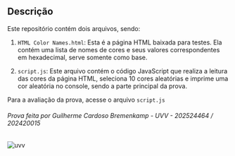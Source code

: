 ## Descrição

Este repositório contém dois arquivos, sendo:

1. `HTML Color Names.html`: Esta é a página HTML baixada para testes. Ela contém uma lista de nomes de cores e seus valores correspondentes em hexadecimal, serve somente como base.

2. `script.js`: Este arquivo contém o código JavaScript que realiza a leitura das cores da página HTML, seleciona 10 cores aleatórias e imprime uma cor aleatória no console, sendo a parte principal da prova.

Para a avaliação da prova, acesse o arquivo `script.js`

###### Prova feita por Guilherme Cardoso Bremenkamp - UVV - 202524464 / 202420015
![uvv](https://stories.agazeta.com.br/capixaba/motivos-para-estudar-em-uma-universidade-0920/assets/19.png)